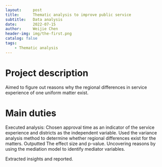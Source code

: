 ```yaml
---
layout:     post
title:      Thematic analysis to improve public service
subtitle:   Data analysis
date:       2022-07-15
author:     Weijie Chen
header-img: img/the-first.png
catalog: false
tags:
    - Thematic analysis
---
```

# Project description

Aimed to figure out reasons why the regional differences in service experience of one uniform matter exist.

# Main duties

Executed analysis: Chosen approval time as an indicator of the service experience and districts as the independent variable. Used the variance analysis method to determine whether regional differences exist for the matters. Outputted The effect size and p-value. Uncovering reasons by using the mediation model to identify mediator variables.

Extracted insights and reported.
